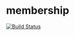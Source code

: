 # membership

[![Build Status](https://travis-ci.org/localghost/membership.svg?branch=master)](https://travis-ci.org/localghost/membership)
